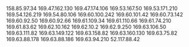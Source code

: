 158.85.97.34
169.47.162.130
169.47.174.106
169.53.167.50
169.53.171.210
169.54.126.219
169.54.80.106
169.60.100.242
169.60.101.42
169.60.73.142
169.60.92.50
169.60.92.66
169.61.109.34
169.61.110.66
169.61.74.210
169.61.83.62
169.62.10.162
169.62.10.2
169.62.9.250
169.63.106.50
169.63.111.82
169.63.149.122
169.63.158.82
169.63.160.130
169.63.75.82
169.63.88.178
169.63.88.186
169.63.94.210
52.117.88.42
